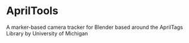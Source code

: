 # AprilTools
A marker-based camera tracker for Blender based around the AprilTags Library by University of Michigan
